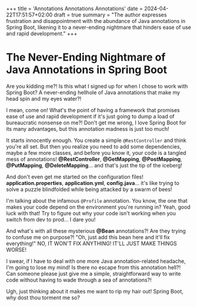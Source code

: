 +++
title = 'Annotations Annotations Annotations'
date = 2024-04-22T17:51:57+02:00
draft = true
summary = "The author expresses frustration and disappointment with the abundance of Java annotations in Spring Boot, likening it to a never-ending nightmare that hinders ease of use and rapid development."
+++


**The Never-Ending Nightmare of Java Annotations in Spring Boot**
=====================================================

Are you kidding me?! Is this what I signed up for when I chose to work with Spring Boot? A never-ending hellhole of Java annotations that make my head spin and my eyes water?!

I mean, come on! What's the point of having a framework that promises ease of use and rapid development if it's just going to dump a load of bureaucratic nonsense on me?! Don't get me wrong, I love Spring Boot for its many advantages, but this annotation madness is just too much!

It starts innocently enough. You create a simple `@RestController` and think you're all set. But then you realize you need to add some dependencies, maybe a few more classes, and before you know it, your code is a tangled mess of annotations! **@RestController**, **@GetMapping**, **@PostMapping**, **@PutMapping**, **@DeleteMapping**... and that's just the tip of the iceberg!

And don't even get me started on the configuration files! **application.properties**, **application.yml**, **config.java**... it's like trying to solve a puzzle blindfolded while being attacked by a swarm of bees!

I'm talking about the infamous `@Profile` annotation. You know, the one that makes your code depend on the environment you're running in? Yeah, good luck with that! Try to figure out why your code isn't working when you switch from dev to prod... I dare you!

And what's with all these mysterious **@Bean** annotations?! Are they trying to confuse me on purpose?! "Oh, just add this bean here and it'll fix everything!" NO, IT WON'T FIX ANYTHING! IT'LL JUST MAKE THINGS WORSE!

I swear, if I have to deal with one more Java annotation-related headache, I'm going to lose my mind! Is there no escape from this annotation hell?! Can someone please just give me a simple, straightforward way to write code without having to wade through a sea of annotations?!

Ugh, just thinking about it makes me want to rip my hair out! Spring Boot, why dost thou torment me so?
